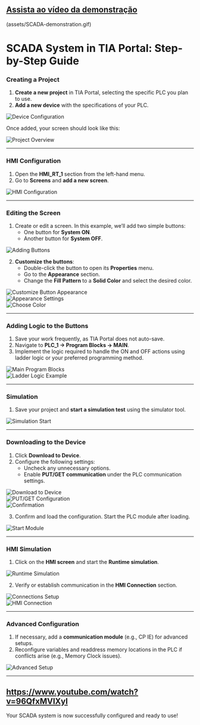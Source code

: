 ## [Assista ao vídeo da demonstração](https://github.com/Vitoria-Barbara/SCADA/blob/main/assets/SCADA%20demonstration.mp4)

(assets/SCADA-demonstration.gif)







# SCADA System in TIA Portal: Step-by-Step Guide  

### **Creating a Project**  

1. **Create a new project** in TIA Portal, selecting the specific PLC you plan to use.  
2. **Add a new device** with the specifications of your PLC.  

![Device Configuration](https://github.com/user-attachments/assets/0fd46800-3449-4d05-bd03-cc903dcdaeca)  

Once added, your screen should look like this:  

![Project Overview](https://github.com/user-attachments/assets/a9b77972-c961-4f45-9dff-fc00c47cb9ba)  

---

### **HMI Configuration**  

1. Open the **HMI_RT_1** section from the left-hand menu.  
2. Go to **Screens** and **add a new screen**.  

![HMI Configuration](https://github.com/user-attachments/assets/6f901939-c441-4030-80d7-9e8dbf03f8c5)  

---

### **Editing the Screen**  

1. Create or edit a screen. In this example, we’ll add two simple buttons:  
   - One button for **System ON**.  
   - Another button for **System OFF**.  

![Adding Buttons](https://github.com/user-attachments/assets/640421fa-250d-4962-be2a-5762736caf0b)  

2. **Customize the buttons**:  
   - Double-click the button to open its **Properties** menu.  
   - Go to the **Appearance** section.  
   - Change the **Fill Pattern** to a **Solid Color** and select the desired color.  

![Customize Button Appearance](https://github.com/user-attachments/assets/37ecc64f-eb88-46b5-84e9-f6353bd2b570)  
![Appearance Settings](https://github.com/user-attachments/assets/692534a7-ad04-4b01-a68a-6c13bdb82c12)  
![Choose Color](https://github.com/user-attachments/assets/b10da73b-cb03-4e3d-8cb6-ea16421eaa11)  

---

### **Adding Logic to the Buttons**  

1. Save your work frequently, as TIA Portal does not auto-save.  
2. Navigate to **PLC_1 -> Program Blocks -> MAIN**.  
3. Implement the logic required to handle the ON and OFF actions using ladder logic or your preferred programming method.  

![Main Program Blocks](https://github.com/user-attachments/assets/df3602a0-a843-4098-aba1-b59647e13d9b)  
![Ladder Logic Example](https://github.com/user-attachments/assets/9739a934-bf19-47a9-bcff-2be6307db940)  

---

### **Simulation**  

1. Save your project and **start a simulation test** using the simulator tool.  

![Simulation Start](https://github.com/user-attachments/assets/0cc71613-6f2d-456d-aaf0-64d355d0450a)  

---

### **Downloading to the Device**  

1. Click **Download to Device**.  
2. Configure the following settings:  
   - Uncheck any unnecessary options.  
   - Enable **PUT/GET communication** under the PLC communication settings.  

![Download to Device](https://github.com/user-attachments/assets/9273cc1a-4206-4a47-ab4e-0592e3e93d09)  
![PUT/GET Configuration](https://github.com/user-attachments/assets/397c031c-5729-49c0-b702-7faaaed7dcb3)  
![Confirmation](https://github.com/user-attachments/assets/f0b68332-d62f-40b2-94b3-5aa3c978e4b9)  

3. Confirm and load the configuration. Start the PLC module after loading.  

![Start Module](https://github.com/user-attachments/assets/66618660-9ba3-49dc-aa7b-7a065be0d298)  

---

### **HMI Simulation**  

1. Click on the **HMI screen** and start the **Runtime simulation**.  

![Runtime Simulation](https://github.com/user-attachments/assets/2bce4cca-cbf8-4777-a733-d49fa7551cd4)  

2. Verify or establish communication in the **HMI Connection** section.  

![Connections Setup](https://github.com/user-attachments/assets/f18edde0-ca4b-41dc-ba3a-f6065590fd77)  
![HMI Connection](https://github.com/user-attachments/assets/6c99c61c-40ad-444e-a690-2f78c24c1188)  

---

### **Advanced Configuration**  

1. If necessary, add a **communication module** (e.g., CP IE) for advanced setups.  
2. Reconfigure variables and readdress memory locations in the PLC if conflicts arise (e.g., Memory Clock issues).  

![Advanced Setup](https://github.com/user-attachments/assets/67e2f806-7469-4442-97a9-973bb7d16bc3)  

---
https://www.youtube.com/watch?v=96QfxMVIXyI
---

Your SCADA system is now successfully configured and ready to use!
